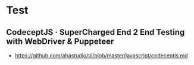 # Test

## CodeceptJS · SuperCharged End 2 End Testing with WebDriver & Puppeteer

- <https://github.com/ahastudio/til/blob/master/javascript/codeceptjs.md>
